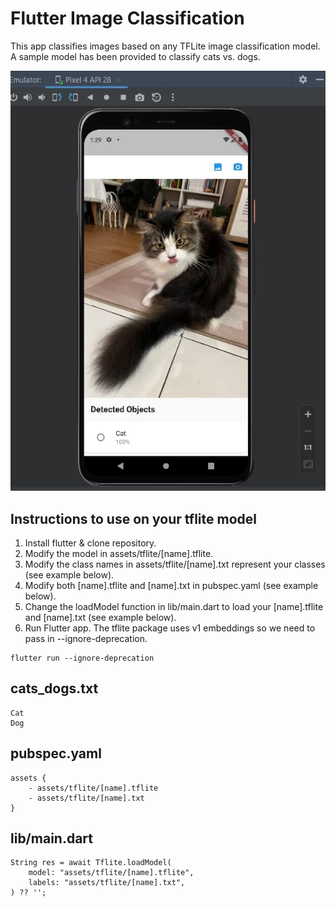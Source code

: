 # Flutter Image Classification

This app classifies images based on any TFLite image classification model.
A sample model has been provided to classify cats vs. dogs.

![Alt text](sample.jpg?raw=true 'Sample')

## Instructions to use on your tflite model

1. Install flutter & clone repository.
2. Modify the model in assets/tflite/[name].tflite.
3. Modify the class names in assets/tflite/[name].txt represent your classes (see example below).
4. Modify both [name].tflite and [name].txt in pubspec.yaml (see example below).
5. Change the loadModel function in lib/main.dart to load your [name].tflite and [name].txt (see example below).
6. Run Flutter app. The tflite package uses v1 embeddings so we need to pass in --ignore-deprecation.

```
flutter run --ignore-deprecation
```

## cats_dogs.txt

```
Cat
Dog
```

## pubspec.yaml

```
assets {
    - assets/tflite/[name].tflite
    - assets/tflite/[name].txt
}
```

## lib/main.dart

```
String res = await Tflite.loadModel(
    model: "assets/tflite/[name].tflite",
    labels: "assets/tflite/[name].txt",
) ?? '';
```
